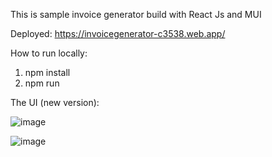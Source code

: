 This is sample invoice generator build with React Js and MUI

Deployed: https://invoicegenerator-c3538.web.app/

How to run locally:
  1. npm install
  2. npm run




The UI (new version):

![image](https://github.com/Baizura-cloud/Invoice_generator/assets/53967791/4de4c627-b3f9-4f42-a804-fd28943299a2)




![image](https://github.com/Baizura-cloud/Invoice_generator/assets/53967791/167444a4-1718-4088-9f6d-088a6f427158)
